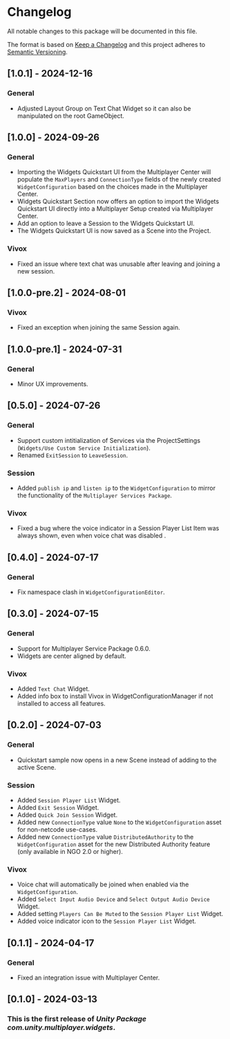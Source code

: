 # Changelog
All notable changes to this package will be documented in this file.

The format is based on [Keep a Changelog](http://keepachangelog.com/en/1.0.0/)
and this project adheres to [Semantic Versioning](http://semver.org/spec/v2.0.0.html).

## [1.0.1] - 2024-12-16

### General
- Adjusted Layout Group on Text Chat Widget so it can also be manipulated on the root GameObject.

## [1.0.0] - 2024-09-26

### General
- Importing the Widgets Quickstart UI from the Multiplayer Center will populate the `MaxPlayers` and `ConnectionType` fields of the newly created `WidgetConfiguration` based on the choices made in the Multiplayer Center.
- Widgets Quickstart Section now offers an option to import the Widgets Quickstart UI directly into a Multiplayer Setup created via Multiplayer Center.
- Add an option to leave a Session to the Widgets Quickstart UI.
- The Widgets Quickstart UI is now saved as a Scene into the Project.

### Vivox
- Fixed an issue where text chat was unusable after leaving and joining a new session.

## [1.0.0-pre.2] - 2024-08-01

### Vivox
- Fixed an exception when joining the same Session again.

## [1.0.0-pre.1] - 2024-07-31

### General
- Minor UX improvements.

## [0.5.0] - 2024-07-26

### General
- Support custom intitialization of Services via the ProjectSettings (`Widgets/Use Custom Service Initialization`).
- Renamed `ExitSession` to `LeaveSession`.

### Session
- Added `publish ip` and `listen ip` to the `WidgetConfiguration` to mirror the functionality of the `Multiplayer Services Package`.

### Vivox
- Fixed a bug where the voice indicator in a Session Player List Item was always shown, even when voice chat was disabled .

## [0.4.0] - 2024-07-17

### General
- Fix namespace clash in `WidgetConfigurationEditor`.

## [0.3.0] - 2024-07-15

### General
- Support for Multiplayer Service Package 0.6.0.
- Widgets are center aligned by default.

### Vivox
- Added `Text Chat` Widget.
- Added info box to install Vivox in WidgetConfigurationManager if not installed to access all features.

## [0.2.0] - 2024-07-03

### General
- Quickstart sample now opens in a new Scene instead of adding to the active Scene.

### Session
- Added `Session Player List` Widget.
- Added `Exit Session` Widget.
- Added `Quick Join Session` Widget.
- Added new `ConnectionType` value `None` to the `WidgetConfiguration` asset for non-netcode use-cases.
- Added new `ConnectionType` value `DistributedAuthority` to the `WidgetConfiguration` asset for the new Distributed Authority feature (only available in NGO 2.0 or higher).

### Vivox
- Voice chat will automatically be joined when enabled via the `WidgetConfiguration`.
- Added `Select Input Audio Device` and `Select Output Audio Device` Widget.
- Added setting `Players Can Be Muted` to the `Session Player List` Widget.
- Added voice indicator icon to the `Session Player List` Widget.

## [0.1.1] - 2024-04-17

### General
- Fixed an integration issue with Multiplayer Center.

## [0.1.0] - 2024-03-13

### This is the first release of *Unity Package com.unity.multiplayer.widgets*.